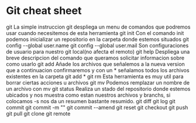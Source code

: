 # Git cheat sheet

git
La simple instruccion git despliega un menu de comandos que podremos usar cuando
necesitemos de esta herramienta
git init
Con el comando init podemos inicializar un repositorio en la carpeta donde estemos situados
git config --global user.name
git config --global user.mail
Son configuraciones de usuario para nuestro git local(no afecta el remoto)
git help
Despliega una breve descripcion del comando que queramos solicitar informacion sobre como usarlo
git add 
Añade los archivos que señalemos a la nueva version que a continuacion confirmaremos y con un * señalamos
todos los archivos existentes en la carpeta
git add *
git rm
Esta herramienta es muy util para borrar ciertas acciones u archivos
git mv
Podemos remplazar un nombre de un archivo con mv
git status
Realiza un stado del repositorio donde estemos ubicados y nos muestra como estan nuestros archivos y branchs, si colocamos -s nos da un resumen bastante resumido.
git diff
git log
git commit
git commit -m ""
git commit --amend
git reset
git checkout
git push
git pull
git clone
git remote

